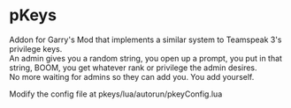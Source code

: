 # pKeys
Addon for Garry's Mod that implements a similar system to Teamspeak 3's privilege keys.  
An admin gives you a random string, you open up a prompt, you put in that string, BOOM, you get whatever rank or privilege the admin desires.  
No more waiting for admins so they can add you. You add yourself.  

Modify the config file at pkeys/lua/autorun/pkeyConfig.lua
